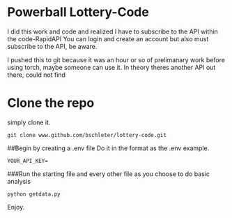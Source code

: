 # Powerball Lottery-Code

I did this work and code and realized I have to subscribe to the API within the code-RapidAPI
You can login and create an account but also must subscribe to the API, be aware. 

I pushed this to git because it was an hour or so of prelimanary work before using torch, maybe someone can use it. 
In theory theres another API out there, could not find


# Clone the repo
simply clone it. 

```
git clone www.github.com/bschleter/lottery-code.git
```

##Begin by creating a .env file
Do it in the format as the .env example.

```
YOUR_API_KEY=
```

###Run the starting file and every other file as you choose to do basic analysis 

```
python getdata.py
```

Enjoy.




